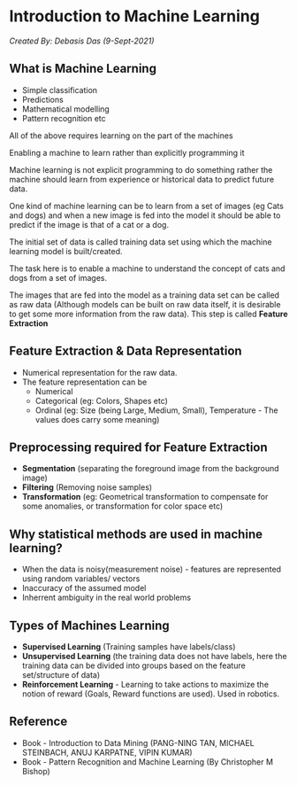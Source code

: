 # Introduction to Machine Learning

*Created By: Debasis Das (9-Sept-2021)*

## What is Machine Learning

- Simple classification
- Predictions
- Mathematical modelling
- Pattern recognition etc

All of the above requires learning on the part of the machines

Enabling a machine to learn rather than explicitly programming it

Machine learning is not explicit programming to do something rather the machine should learn from experience or historical data to predict future data.

One kind of machine learning can be to learn from a set of images (eg Cats and dogs) and when a new image is fed into the model it should be able to predict if the image is that of a cat or a dog.

The initial set of data is called training data set using which the machine learning model is built/created.

The task here is to enable a machine to understand the concept of cats and dogs from a set of images.

The images that are fed into the model as a training data set can be called as raw data (Although models can be built on raw data  itself, it is desirable to get some more information from the raw data). This step is called **Feature Extraction**

## Feature Extraction & Data Representation

- Numerical representation for the raw data.
- The feature representation can be
	- Numerical 
	- Categorical (eg: Colors, Shapes etc)
	- Ordinal (eg: Size (being Large, Medium, Small), Temperature - The values does carry some meaning)

## Preprocessing required for Feature Extraction

- **Segmentation** (separating the foreground image from the background image)
- **Filtering** (Removing noise samples)	
- **Transformation** (eg: Geometrical transformation to compensate for some anomalies, or transformation for color space etc)

## Why statistical methods are used in machine learning?

- When the data is noisy(measurement noise) - features are represented using random variables/ vectors
- Inaccuracy of the assumed model
- Inherrent ambiguity in the real world problems

## Types of Machines Learning

- **Supervised Learning** (Training samples have labels/class)
- **Unsupervised Learning** (the training data does not have labels, here the training data can be divided into groups based on the feature set/structure of data)
- **Reinforcement Learning** - Learning to take actions to maximize the notion of reward (Goals, Reward functions are used). Used in robotics.


## Reference
- Book - Introduction to Data Mining (PANG-NING TAN, MICHAEL STEINBACH, ANUJ KARPATNE, VIPIN KUMAR)
- Book - Pattern Recognition and Machine Learning (By Christopher M Bishop)